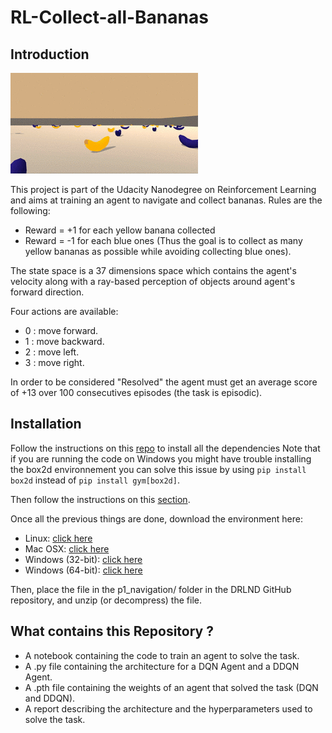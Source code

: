 # RL-Collect-all-Bananas

## Introduction

![image of the environment](Banana.gif)

This project is part of the Udacity Nanodegree on Reinforcement Learning and  aims at training an agent to navigate and collect bananas.
Rules are the following:
- Reward = +1 for each yellow banana collected
- Reward = -1 for each blue ones (Thus the goal is to collect as many yellow bananas as possible while avoiding collecting blue ones).

The state space is a 37 dimensions space which contains the agent's velocity along with a ray-based perception of objects around agent's forward direction.

Four actions are available:

- 0 : move forward.
- 1 : move backward.
- 2 : move left.
- 3 : move right.

In order to be considered "Resolved" the agent must get an average score of +13 over 100 consecutives episodes (the task is episodic).

## Installation

Follow the instructions on this [repo](https://github.com/udacity/deep-reinforcement-learning#dependencies) to install all the dependencies
Note that if you are running the code on Windows you might have trouble installing the box2d environnement you can solve this issue by using `pip install box2d` instead of `pip install gym[box2d]`.

Then follow the instructions on this [section](https://github.com/udacity/deep-reinforcement-learning/blob/master/p1_navigation/README.md#getting-started).

Once all the previous things are done, download the environment here:
* Linux: [click here](https://s3-us-west-1.amazonaws.com/udacity-drlnd/P1/Banana/Banana_Linux.zip)
* Mac OSX: [click here](https://s3-us-west-1.amazonaws.com/udacity-drlnd/P1/Banana/Banana.app.zip)
* Windows (32-bit): [click here](https://s3-us-west-1.amazonaws.com/udacity-drlnd/P1/Banana/Banana_Windows_x86.zip)
* Windows (64-bit): [click here](https://s3-us-west-1.amazonaws.com/udacity-drlnd/P1/Banana/Banana_Windows_x86_64.zip)

Then, place the file in the p1_navigation/ folder in the DRLND GitHub repository, and unzip (or decompress) the file.

## What contains this Repository ?

- A notebook containing the code to train an agent to solve the task.
- A .py file containing the architecture for a DQN Agent and a DDQN Agent.
- A .pth file containing the weights of an agent that solved the task (DQN and DDQN).
- A report describing the architecture and the hyperparameters used to solve the task.
